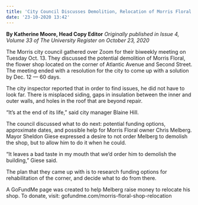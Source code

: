 ```yaml
---
title: 'City Council Discusses Demolition, Relocation of Morris Floral'
date: '23-10-2020 13:42'
---
```


**By Katherine Moore, Head Copy Editor** _Originally published in Issue 4, Volume 33 of The University Register on October 23, 2020_

The Morris city council gathered over Zoom for their biweekly meeting on Tuesday Oct. 13. They discussed the potential demolition of Morris Floral, the flower shop located on the corner of Atlantic Avenue and Second Street. The meeting ended with a resolution for the city to come up with a solution by Dec. 12 — 60 days.

The city inspector reported that in order to find issues, he did not have to look far. There is misplaced siding, gaps in insulation between the inner and outer walls, and holes in the roof that are beyond repair.

“It’s at the end of its life,” said city manager Blaine Hill.

The council discussed what to do next: potential funding options, approximate dates, and possible help for Morris Floral owner Chris Melberg. Mayor Sheldon Giese expressed a desire to not order Melberg to demolish the shop, but to allow him to do it when he could.

“It leaves a bad taste in my mouth that we’d order him to demolish the building,” Giese said.

The plan that they came up with is to research funding options for rehabilitation of the corner, and decide what to do from there.

A GoFundMe page was created to help Melberg raise money to relocate his shop. To donate, visit: gofundme.com/morris-floral-shop-relocation